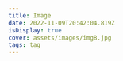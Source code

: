 ```yaml
---
title: Image
date: 2022-11-09T20:42:04.819Z
isDisplay: true
cover: assets/images/img8.jpg
tags: tag
---
```

